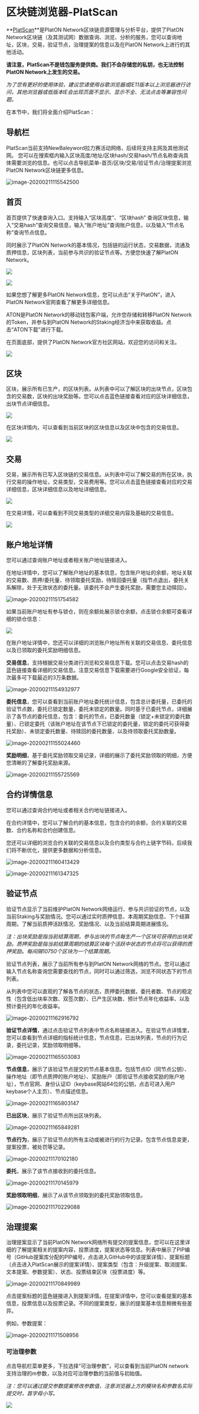 # 区块链浏览器-PlatScan



**[PlatScan](https://platscan.platon.network/)**是PlatON Network区块链资源管理与分析平台，提供了PlatON Network区块链（及其测试网）数据查询、浏览、分析的服务，您可以查询地址，区块，交易，验证节点，治理提案的信息以及在PlatON Network上进行的其他活动。

**请注意，PlatScan不是钱包服务提供商。我们不会存储您的私钥，也无法控制PlatON Network上发生的交易。**

*为了您有更好的使用体验，建议您请使用谷歌浏览器或IE11版本以上浏览器进行访问，其他浏览器或低版本IE会出现页面不显示、显示不全、无法点击等兼容性问题。*

在本节中，我们将全面介绍PlatScan：

## 导航栏

PlatScan当前支持NewBaleyword拉力赛活动网络，后续将支持主网及其他测试网。 您可以在搜索框内输入区块高度/地址/区块hash/交易hash/节点名称查询具体需要浏览的信息。也可以点击导航菜单-首页/区块/交易/验证节点/治理提案浏览PlatON Network区块链更多信息。

![image-20200211115542500](./PlatScan浏览器用户手册.assets/image-20200211115542500.png)



## 首页

首页提供了快速查询入口。支持输入“区块高度”、“区块hash” 查询区块信息，输入“交易hash”查询交易信息，输入“账户地址”查询账户信息，以及输入“节点名称”查询节点信息。

同时展示了PlatON Network的基本情况，包括链的运行状态，交易数据，流通及质押信息，区块列表，当前参与共识的验证节点等。方便您快速了解PlatON Network。

![](PlatScan%E6%B5%8F%E8%A7%88%E5%99%A8%E7%94%A8%E6%88%B7%E6%89%8B%E5%86%8C.assets/wps1.png)

![](PlatScan%E6%B5%8F%E8%A7%88%E5%99%A8%E7%94%A8%E6%88%B7%E6%89%8B%E5%86%8C.assets/wps2.png)

如果您想了解更多PlatON Network信息，您可以点击“关于PlatON”，进入PlatON Network官网查看了解更多详细信息。

ATON是PlatON Network的移动钱包客户端，允许您存储和转移PlatON Network的Token，并参与到PlatON Network的Staking经济当中来获取收益。点击“ATON下载”进行下载。

在页面底部，提供了PlatON Network官方社区网站，欢迎您的访问和关注。

![](PlatScan%E6%B5%8F%E8%A7%88%E5%99%A8%E7%94%A8%E6%88%B7%E6%89%8B%E5%86%8C.assets/wps3.png)

 

## 区块

区块，展示所有已生产，的区块列表。从列表中可以了解区块的出块节点，区块包含的交易数，区块的出块奖励等。您可以点击蓝色链接查看对应的区块详细信息，出块节点详细信息。

![](PlatScan%E6%B5%8F%E8%A7%88%E5%99%A8%E7%94%A8%E6%88%B7%E6%89%8B%E5%86%8C.assets/wps4.png)

在区块详情内，可以查看到当前区块的区块信息以及区块中包含的交易信息。

![](PlatScan%E6%B5%8F%E8%A7%88%E5%99%A8%E7%94%A8%E6%88%B7%E6%89%8B%E5%86%8C.assets/wps5.png)

 

## 交易

交易，展示所有已写入区块链的交易信息。从列表中可以了解交易的所在区块，执行交易的操作地址，交易类型，交易费用等。您可以点击蓝色链接查看对应的交易详细信息，区块详细信息以及地址详细信息。

![](PlatScan%E6%B5%8F%E8%A7%88%E5%99%A8%E7%94%A8%E6%88%B7%E6%89%8B%E5%86%8C.assets/wps6.png)

在交易详情，可以查看到不同交易类型的详细交易内容及基础的交易信息。

![](PlatScan%E6%B5%8F%E8%A7%88%E5%99%A8%E7%94%A8%E6%88%B7%E6%89%8B%E5%86%8C.assets/wps7.png)



## 账户地址详情

您可以通过查询账户地址或者相关账户地址链接进入。

在地址详情中，您可以了解账户地址的基本信息，包含账户地址的余额，地址关联的交易数、质押/委托量、待领取委托奖励，待赎回委托量（指节点退出，委托关系解除，处于无效状态的委托量。该委托不会产生委托奖励，需要您主动赎回）。

![image-20200211151754582](./PlatScan浏览器用户手册.assets/image-20200211151754582.png) 

如果当前账户地址有参与锁仓，则在余额处展示锁仓余额，点击锁仓余额可查看详细的锁仓信息：

![](PlatScan%E6%B5%8F%E8%A7%88%E5%99%A8%E7%94%A8%E6%88%B7%E6%89%8B%E5%86%8C.assets/wps23.png)



在账户地址详情中，您还可以详细的浏览账户地址所有关联的交易信息、委托信息以及已领取的委托奖励明细信息。

**交易信息**，支持根据交易分类进行浏览和交易信息下载。您可以点击交易hash的蓝色链接查看详细的交易信息。注意交易信息下载需要进行Google安全验证，每次最多可下载最近的3万条数据。

![image-20200211154932977](./PlatScan浏览器用户手册.assets/image-20200211154932977.png)

**委托信息**，您可以查看到当前账户地址委托统计信息，包含总计委托量，已委托的验证节点数，委托已锁定数量，委托未锁定的数量。同时基于已委托节点，详细展示了各节点的委托信息，包含：委托的节点，已委托数量（锁定+未锁定的委托数量）、已锁定委托（该账户地址在该节点下已锁定的委托量，锁定的委托可获得委托奖励）、未锁定委托数量、待赎回的委托数量，以及待领取委托奖励数量。

![image-20200211155024460](./PlatScan浏览器用户手册.assets/image-20200211155024460.png)

 **奖励明细**，基于委托奖励领取交易记录，详细的展示了委托奖励领取的明细，方便您清晰的了解委托奖励来源。

![image-20200211155725569](./PlatScan浏览器用户手册.assets/image-20200211155725569.png) 

 

## 合约详情信息

您可以通过查询合约地址或者相关合约地址链接进入。

在合约详情中，您可以了解合约的基本信息，包含合约的余额，合约关联的交易数、合约名称和合约创建信息。

您还可以详细的浏览合约关联的交易信息以及合约类型与合约上链字节码，后续我们将不断优化，提供更多数据和分析信息。

![image-20200211160413429](./PlatScan浏览器用户手册.assets/image-20200211160413429.png)

![image-20200211161347325](./PlatScan浏览器用户手册.assets/image-20200211161347325.png)



## 验证节点

验证节点显示了当前维护PlatON Network网络运行、参与共识验证的节点，以及当前Staking与奖励情况。您可以通过实时质押信息、本周期奖励信息、下个结算周期，了解当前质押活跃情况、奖励情况、以及当前结算周期进展情况。

*注：出块奖励是指当前结算周期，参与出块的节点每生产一个区块可获得的出块奖励。质押奖励是指当前结算周期的结算区块每个活跃中状态的节点将可以获得的质押奖励。每间隔10750个区块为一个结算周期。*

验证节点列表，展示了当前所有参与到PlatON Network网络的节点。您可以通过输入节点名称查询您需要查找的节点，同时可以通过筛选，浏览不同状态下的节点列表。

从列表中您可以直观的了解各节点的状态，质押委托数据，委托者数、节点的稳定性（包含低出块率次数、双签次数）、已产生区块数、预计节点年化收益率、以及预计委托的年化收益率。

![image-20200211162916792](./PlatScan浏览器用户手册.assets/image-20200211162916792.png)

**验证节点详情**，通过点击验证节点列表中节点名称链接进入。在验证节点详情里，您可以查看到节点详细的指标统计信息，节点信息，已出块列表，节点的行为记录，委托记录，奖励领取明细等。

![image-20200211165503083](./PlatScan浏览器用户手册.assets/image-20200211165503083.png) 

**节点信息**，展示了该验证节点提交的节点基本信息。包括节点ID（同节点公钥）、操作地址（即节点质押的账户地址）、奖励账户（即验证节点接收奖励的账户地址），节点官网、身份认证ID（keybase网站64位的公钥，点击可进入用户keybase个人主页）、节点描述信息。

![image-20200211165803147](./PlatScan浏览器用户手册.assets/image-20200211165803147.png)

**已出区块**，展示了验证节点所出区块列表。

![image-20200211165849281](./PlatScan浏览器用户手册.assets/image-20200211165849281.png) 

**节点行为**，展示了验证节点的所有主动或被进行的行为记录。包含节点信息变更，提案投票，被处罚等记录。

![image-20200211170102180](./PlatScan浏览器用户手册.assets/image-20200211170102180.png)

 **委托**，展示了该节点接收到的委托信息。

![image-20200211170145979](./PlatScan浏览器用户手册.assets/image-20200211170145979.png)

 **奖励领取明细**，展示了从该节点领取到的委托奖励领取信息。

![image-20200211170229088](./PlatScan浏览器用户手册.assets/image-20200211170229088.png)

 

## 治理提案

治理提案显示了当前PlatON Network网络所有提交的提案信息，您可以在这里详细的了解提案相关的提案内容，投票进度，提案状态等信息。列表中展示了PIP编号（GitHub提案库分配的PIP编号，点击进入GitHub中的该提案详情）、提案标题（点击进入PlatScan展示的提案详情）、提案类型（包含：升级提案、取消提案、文本提案、参数提案）、状态、投票结束区块（投票进度）等。

![image-20200211170849989](./PlatScan浏览器用户手册.assets/image-20200211170849989.png)

点击提案标题的蓝色链接进入到提案详情。在提案详情中，您可以查看提案的基本信息，投票信息以及投票记录。不同的提案类型，展示的提案基本信息稍微有些差异。

例如，参数提案：

![image-20200211171508956](./PlatScan浏览器用户手册.assets/image-20200211171508956.png)



### **可治理参数**

点击导航栏菜单更多，下拉选择“可治理参数”，可以查看到当前PlatON network支持治理的m参数，以及对应可治理参数的当前值与初始值。

*注：您可以通过提交参数提案修改参数值，注意浏览器上方的模块名和参数名实际提交时，首字母小写。*

![](PlatScan%E6%B5%8F%E8%A7%88%E5%99%A8%E7%94%A8%E6%88%B7%E6%89%8B%E5%86%8C.assets/wps38.png)


